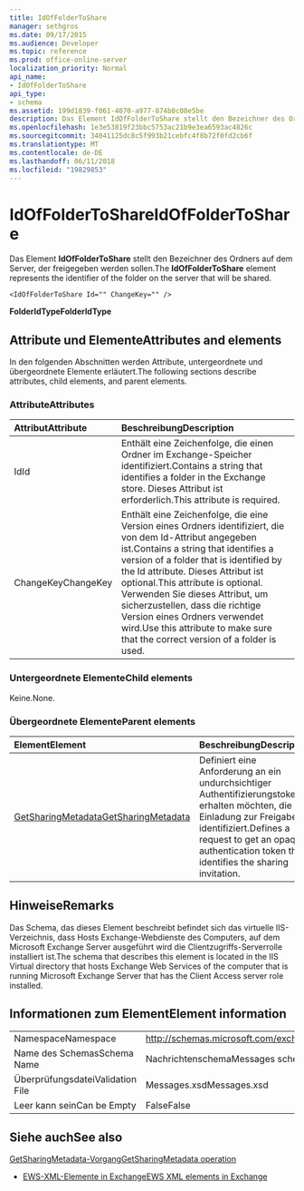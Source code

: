 ```yaml
---
title: IdOfFolderToShare
manager: sethgros
ms.date: 09/17/2015
ms.audience: Developer
ms.topic: reference
ms.prod: office-online-server
localization_priority: Normal
api_name:
- IdOfFolderToShare
api_type:
- schema
ms.assetid: 199d1839-f061-4070-a977-874b0c08e5be
description: Das Element IdOfFolderToShare stellt den Bezeichner des Ordners auf dem Server, der freigegeben werden sollen.
ms.openlocfilehash: 1e3e53819f23bbc5753ac21b9e3ea6593ac4826c
ms.sourcegitcommit: 34041125dc8c5f993b21cebfc4f8b72f0fd2cb6f
ms.translationtype: MT
ms.contentlocale: de-DE
ms.lasthandoff: 06/11/2018
ms.locfileid: "19829853"
---
```

# <a name="idoffoldertoshare"></a><span data-ttu-id="dc746-103">IdOfFolderToShare</span><span class="sxs-lookup"><span data-stu-id="dc746-103">IdOfFolderToShare</span></span>

<span data-ttu-id="dc746-104">Das Element **IdOfFolderToShare** stellt den Bezeichner des Ordners auf dem Server, der freigegeben werden sollen.</span><span class="sxs-lookup"><span data-stu-id="dc746-104">The **IdOfFolderToShare** element represents the identifier of the folder on the server that will be shared.</span></span> 
  
```
<IdOfFolderToShare Id="" ChangeKey="" />
```

 <span data-ttu-id="dc746-105">**FolderIdType**</span><span class="sxs-lookup"><span data-stu-id="dc746-105">**FolderIdType**</span></span>
## <a name="attributes-and-elements"></a><span data-ttu-id="dc746-106">Attribute und Elemente</span><span class="sxs-lookup"><span data-stu-id="dc746-106">Attributes and elements</span></span>

<span data-ttu-id="dc746-107">In den folgenden Abschnitten werden Attribute, untergeordnete und übergeordnete Elemente erläutert.</span><span class="sxs-lookup"><span data-stu-id="dc746-107">The following sections describe attributes, child elements, and parent elements.</span></span>
  
### <a name="attributes"></a><span data-ttu-id="dc746-108">Attribute</span><span class="sxs-lookup"><span data-stu-id="dc746-108">Attributes</span></span>

|<span data-ttu-id="dc746-109">**Attribut**</span><span class="sxs-lookup"><span data-stu-id="dc746-109">**Attribute**</span></span>|<span data-ttu-id="dc746-110">**Beschreibung**</span><span class="sxs-lookup"><span data-stu-id="dc746-110">**Description**</span></span>|
|:-----|:-----|
|<span data-ttu-id="dc746-111">Id</span><span class="sxs-lookup"><span data-stu-id="dc746-111">Id</span></span>  <br/> |<span data-ttu-id="dc746-112">Enthält eine Zeichenfolge, die einen Ordner im Exchange-Speicher identifiziert.</span><span class="sxs-lookup"><span data-stu-id="dc746-112">Contains a string that identifies a folder in the Exchange store.</span></span> <span data-ttu-id="dc746-113">Dieses Attribut ist erforderlich.</span><span class="sxs-lookup"><span data-stu-id="dc746-113">This attribute is required.</span></span>  <br/> |
|<span data-ttu-id="dc746-114">ChangeKey</span><span class="sxs-lookup"><span data-stu-id="dc746-114">ChangeKey</span></span>  <br/> |<span data-ttu-id="dc746-115">Enthält eine Zeichenfolge, die eine Version eines Ordners identifiziert, die von dem Id-Attribut angegeben ist.</span><span class="sxs-lookup"><span data-stu-id="dc746-115">Contains a string that identifies a version of a folder that is identified by the Id attribute.</span></span> <span data-ttu-id="dc746-116">Dieses Attribut ist optional.</span><span class="sxs-lookup"><span data-stu-id="dc746-116">This attribute is optional.</span></span> <span data-ttu-id="dc746-117">Verwenden Sie dieses Attribut, um sicherzustellen, dass die richtige Version eines Ordners verwendet wird.</span><span class="sxs-lookup"><span data-stu-id="dc746-117">Use this attribute to make sure that the correct version of a folder is used.</span></span>  <br/> |
   
### <a name="child-elements"></a><span data-ttu-id="dc746-118">Untergeordnete Elemente</span><span class="sxs-lookup"><span data-stu-id="dc746-118">Child elements</span></span>

<span data-ttu-id="dc746-119">Keine.</span><span class="sxs-lookup"><span data-stu-id="dc746-119">None.</span></span>
  
### <a name="parent-elements"></a><span data-ttu-id="dc746-120">Übergeordnete Elemente</span><span class="sxs-lookup"><span data-stu-id="dc746-120">Parent elements</span></span>

|<span data-ttu-id="dc746-121">**Element**</span><span class="sxs-lookup"><span data-stu-id="dc746-121">**Element**</span></span>|<span data-ttu-id="dc746-122">**Beschreibung**</span><span class="sxs-lookup"><span data-stu-id="dc746-122">**Description**</span></span>|
|:-----|:-----|
|[<span data-ttu-id="dc746-123">GetSharingMetadata</span><span class="sxs-lookup"><span data-stu-id="dc746-123">GetSharingMetadata</span></span>](getsharingmetadata.md) <br/> |<span data-ttu-id="dc746-124">Definiert eine Anforderung an ein undurchsichtiger Authentifizierungstoken erhalten möchten, die die Einladung zur Freigabe identifiziert.</span><span class="sxs-lookup"><span data-stu-id="dc746-124">Defines a request to get an opaque authentication token that identifies the sharing invitation.</span></span>  <br/> |
   
## <a name="remarks"></a><span data-ttu-id="dc746-125">Hinweise</span><span class="sxs-lookup"><span data-stu-id="dc746-125">Remarks</span></span>

<span data-ttu-id="dc746-126">Das Schema, das dieses Element beschreibt befindet sich das virtuelle IIS-Verzeichnis, dass Hosts Exchange-Webdienste des Computers, auf dem Microsoft Exchange Server ausgeführt wird die Clientzugriffs-Serverrolle installiert ist.</span><span class="sxs-lookup"><span data-stu-id="dc746-126">The schema that describes this element is located in the IIS Virtual directory that hosts Exchange Web Services of the computer that is running Microsoft Exchange Server that has the Client Access server role installed.</span></span>
  
## <a name="element-information"></a><span data-ttu-id="dc746-127">Informationen zum Element</span><span class="sxs-lookup"><span data-stu-id="dc746-127">Element information</span></span>

|||
|:-----|:-----|
|<span data-ttu-id="dc746-128">Namespace</span><span class="sxs-lookup"><span data-stu-id="dc746-128">Namespace</span></span>  <br/> |http://schemas.microsoft.com/exchange/services/2006/messages  <br/> |
|<span data-ttu-id="dc746-129">Name des Schemas</span><span class="sxs-lookup"><span data-stu-id="dc746-129">Schema Name</span></span>  <br/> |<span data-ttu-id="dc746-130">Nachrichtenschema</span><span class="sxs-lookup"><span data-stu-id="dc746-130">Messages schema</span></span>  <br/> |
|<span data-ttu-id="dc746-131">Überprüfungsdatei</span><span class="sxs-lookup"><span data-stu-id="dc746-131">Validation File</span></span>  <br/> |<span data-ttu-id="dc746-132">Messages.xsd</span><span class="sxs-lookup"><span data-stu-id="dc746-132">Messages.xsd</span></span>  <br/> |
|<span data-ttu-id="dc746-133">Leer kann sein</span><span class="sxs-lookup"><span data-stu-id="dc746-133">Can be Empty</span></span>  <br/> |<span data-ttu-id="dc746-134">False</span><span class="sxs-lookup"><span data-stu-id="dc746-134">False</span></span>  <br/> |
   
## <a name="see-also"></a><span data-ttu-id="dc746-135">Siehe auch</span><span class="sxs-lookup"><span data-stu-id="dc746-135">See also</span></span>



[<span data-ttu-id="dc746-136">GetSharingMetadata-Vorgang</span><span class="sxs-lookup"><span data-stu-id="dc746-136">GetSharingMetadata operation</span></span>](getsharingmetadata-operation.md)


- [<span data-ttu-id="dc746-137">EWS-XML-Elemente in Exchange</span><span class="sxs-lookup"><span data-stu-id="dc746-137">EWS XML elements in Exchange</span></span>](ews-xml-elements-in-exchange.md)

